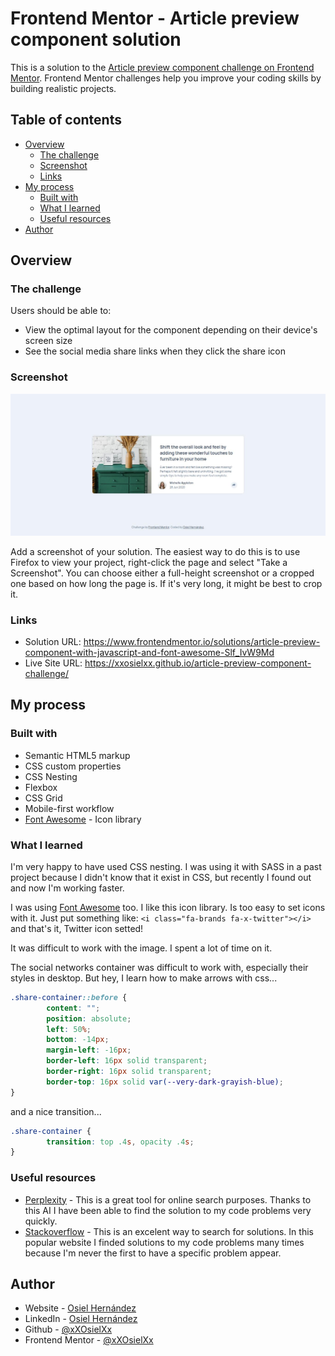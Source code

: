 # Frontend Mentor - Article preview component solution

This is a solution to the [Article preview component challenge on Frontend Mentor](https://www.frontendmentor.io/challenges/article-preview-component-dYBN_pYFT). Frontend Mentor challenges help you improve your coding skills by building realistic projects. 

## Table of contents

- [Overview](#overview)
  - [The challenge](#the-challenge)
  - [Screenshot](#screenshot)
  - [Links](#links)
- [My process](#my-process)
  - [Built with](#built-with)
  - [What I learned](#what-i-learned)
  - [Useful resources](#useful-resources)
- [Author](#author)

## Overview

### The challenge

Users should be able to:

- View the optimal layout for the component depending on their device's screen size
- See the social media share links when they click the share icon

### Screenshot

![](./screenshot.jpg)

Add a screenshot of your solution. The easiest way to do this is to use Firefox to view your project, right-click the page and select "Take a Screenshot". You can choose either a full-height screenshot or a cropped one based on how long the page is. If it's very long, it might be best to crop it.

### Links

- Solution URL: https://www.frontendmentor.io/solutions/article-preview-component-with-javascript-and-font-awesome-Slf_IvW9Md
- Live Site URL: https://xxosielxx.github.io/article-preview-component-challenge/

## My process

### Built with

- Semantic HTML5 markup
- CSS custom properties
- CSS Nesting
- Flexbox
- CSS Grid
- Mobile-first workflow
- [Font Awesome](https://fontawesome.com/) - Icon library

### What I learned

I'm very happy to have used CSS nesting. I was using it with SASS in a past project because I didn't know that it exist in CSS, but recently I found out and now I'm working faster.

I was using [Font Awesome](https://fontawesome.com/) too. I like this icon library. Is too easy to set icons with it. Just put something like: 
`<i class="fa-brands fa-x-twitter"></i>` 
and that's it, Twitter icon setted!

It was difficult to work with the image. I spent a lot of time on it.

The social networks container was difficult to work with, especially their styles in desktop. But hey, I learn how to make arrows with css...
```css
.share-container::before {
        content: "";
        position: absolute;
        left: 50%;
        bottom: -14px;
        margin-left: -16px;
        border-left: 16px solid transparent;
        border-right: 16px solid transparent;
        border-top: 16px solid var(--very-dark-grayish-blue);
}
```
and a nice transition...
```css
.share-container {
        transition: top .4s, opacity .4s;
}
```

### Useful resources

- [Perplexity](https://www.perplexity.ai/) - This is a great tool for online search purposes. Thanks to this AI I have been able to find the solution to my code problems very quickly.
- [Stackoverflow](https://stackoverflow.com/) - This is an excelent way to search for solutions. In this popular website I finded solutions to my code problems many times because I'm never the first to have a specific problem appear.

## Author

- Website - [Osiel Hernández](https://xxosielxx.github.io/osez-folio)
- LinkedIn - [Osiel Hernández](https://www.linkedin.com/in/osiel-hern%C3%A1ndez-rodr%C3%ADguez-9869612a1/)
- Github - [@xXOsielXx](https://github.com/xXOsielXx)
- Frontend Mentor - [@xXOsielXx](https://www.frontendmentor.io/profile/xXOsielXx)